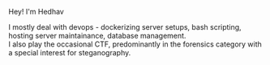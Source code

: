 Hey! I'm Hedhav

I mostly deal with devops - dockerizing server setups, bash scripting, hosting  server maintainance, database management. </br>
I also play the occasional CTF, predominantly in the forensics category with a special interest for steganography.



<!---
Hedhav/Hedhav is a ✨ special ✨ repository because its `README.md` (this file) appears on your GitHub profile.
You can click the Preview link to take a look at your changes.
--->
